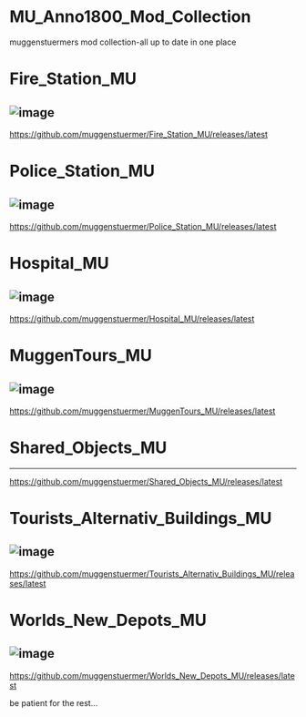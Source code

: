 # MU_Anno1800_Mod_Collection

muggenstuermers mod collection-all up to date in one place

# Fire_Station_MU
![image](https://github.com/muggenstuermer/Fire_Station_MU/blob/master/69-1604249843-347029700.webp)
----
https://github.com/muggenstuermer/Fire_Station_MU/releases/latest

# Police_Station_MU
![image](https://github.com/muggenstuermer/Police_Station_MU/blob/master/70-1604251169-2062417092.webp)
----
https://github.com/muggenstuermer/Police_Station_MU/releases/latest

# Hospital_MU
![image](https://github.com/muggenstuermer/Hospital_MU/blob/main/71-1604253336-951215647.png)
----
https://github.com/muggenstuermer/Hospital_MU/releases/latest

# MuggenTours_MU
![image](https://github.com/muggenstuermer/MuggenTours_MU/blob/main/298-1643879468-718482811.png)
----
https://github.com/muggenstuermer/MuggenTours_MU/releases/latest

# Shared_Objects_MU
----
https://github.com/muggenstuermer/Shared_Objects_MU/releases/latest

# Tourists_Alternativ_Buildings_MU
![image](https://github.com/muggenstuermer/Tourists_Alternativ_Buildings_MU/blob/main/288-1641737932-1729552676.png)
----
https://github.com/muggenstuermer/Tourists_Alternativ_Buildings_MU/releases/latest

# Worlds_New_Depots_MU
![image](https://github.com/muggenstuermer/Worlds_New_Depots_MU/blob/main/Anno%201800%20Screenshot%202022.08.26%20-%2011.36.17.75.png)
----
https://github.com/muggenstuermer/Worlds_New_Depots_MU/releases/latest


be patient for the rest...
